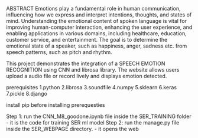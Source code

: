 ABSTRACT
Emotions play a fundamental role in human communication, influencing how we express and interpret intentions, thoughts, and states of mind. Understanding the emotional content of spoken language is vital for improving human-computer interaction, enhancing the user experience, and enabling applications in various domains, including healthcare, education, customer service, and entertainment. The goal is to determine the emotional state of a speaker, such as happiness, anger, sadness etc. from speech patterns, such as pitch and rhythm.

This project demonstrates the integration of a SPEECH EMOTION RECOGNITION using CNN and librosa library. The website allows users upload a audio file or record lively and displays emotion detected.


prerequisites
1.python
2.librosa
3.soundfile
4.numpy
5.sklearn
6.keras
7.pickle
8.django

install pip before installing prerequesties

Step 1: run the CNN_M8_goodone.ipynb file inside the SER_TRAINING folder - it is the code for training SER ml model
Step 2: run the manage.py file inside the SER_WEBPAGE directory. - it opens the web
